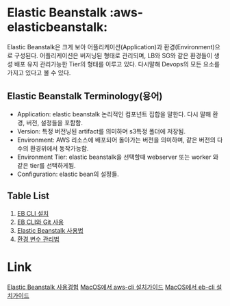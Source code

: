 # Elastic Beanstalk :aws-elasticbeanstalk:
Elastic Beanstalk은 크게 보아 어플리케이션(Application)과 환경(Environment)으로 구성된다. 어플리케이션은 버저닝된 형태로 관리되며, LB와 SG와 같은 환경들이 생성 배포 유지 관리가능한 Tier의 형태를 이루고 있다. 다시말해 Devops의 모든 요소를 가지고 있다고 볼 수 있다.



## Elastic Beanstalk Terminology(용어)
- Application: elastic beanstalk 논리적인 컴포넌트 집합을 말한다. 다시 말해 환경, 버전, 설정들을 포함함.
- Version: 특정 버전닝된 artifact를 의미하며 s3특정 폴더에 저장됨.
- Environment: AWS 리소스에 배포되어 돌아가는 버전을 의미하며, 같은 버전의 다수의 환경위에서 동작가능함.
- Environment Tier: elastic beanstalk을 선택할때 webserver 또는 worker 와 같은 tier를 선택하게됨.
- Configuration: elastic bean의 설정들.


## Table List
1. [EB CLI 설치](./docs/ebcli-install.md)
2. [EB CLI와 Git 사용](./docs/ebcli-git.md)
3. [Elastic Beanstalk 사용법](./docs/ebcli-deploy.md)
4. [환경 변수 관리법](./docs/ebcli-environment-variable.md)



# Link
[Elastic Beanstalk 사용경험](http://yonguri.tistory.com/entry/AWS-AWS-Elastic-beanstalk-%EC%9D%84-%EC%9D%B4%EC%9A%A9%ED%95%9C-%EC%9B%B9%EC%96%B4%ED%94%8C%EB%A6%AC%EC%BC%80%EC%9D%B4%EC%85%98-%EA%B5%AC%EC%B6%95-1)
[MacOS에서 aws-cli 설치가이드](https://docs.aws.amazon.com/ko_kr/cli/latest/userguide/cli-install-macos.html)
[MacOS에서 eb-cli 설치가이드](https://docs.aws.amazon.com/ko_kr/elasticbeanstalk/latest/dg/eb-cli3-install-osx.html)

